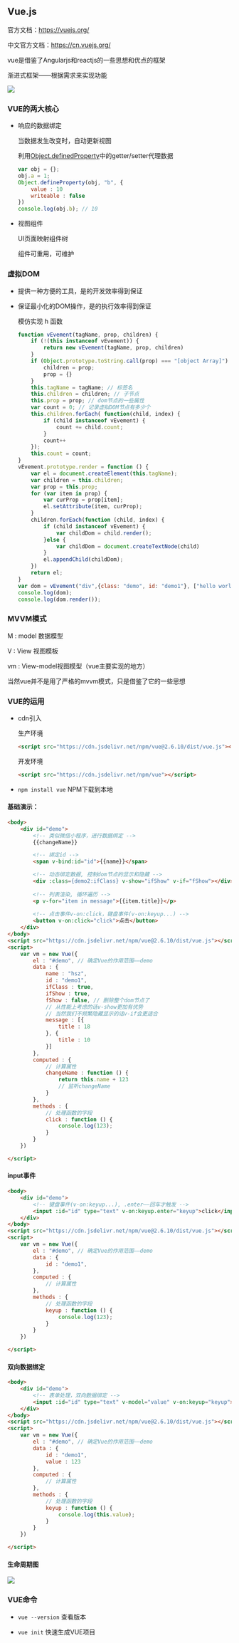 ## Vue.js

官方文档：https://vuejs.org/

中文官方文档：https://cn.vuejs.org/

vue是借鉴了Angularjs和reactjs的一些思想和优点的框架

渐进式框架——根据需求来实现功能

![](./img/04.png)

### VUE的两大核心

- 响应的数据绑定

  当数据发生改变时，自动更新视图

  利用[Object.definedProperty](https://github.com/z826526354/myProject/blob/master/es6/数据劫持.md)中的getter/setter代理数据

  ```js
  var obj = {};
  obj.a = 1;
  Object.defineProperty(obj, "b", {
      value : 10
      writeable : false
  })
  console.log(obj.b); // 10
  ```

  

- 视图组件

  UI页面映射组件树

  组件可重用，可维护

### 虚拟DOM

- 提供一种方便的工具，是的开发效率得到保证

- 保证最小化的DOM操作，是的执行效率得到保证

  模仿实现 h 函数
  
  ```js
  function vEvement(tagName, prop, children) {
      if (!(this instanceof vEvement)) {
          return new vEvement(tagName, prop, children)
      }
      if (Object.prototype.toString.call(prop) === "[object Array]") {
          children = prop;
          prop = {}
      }
      this.tagName = tagName; // 标签名
      this.children = children; // 子节点
      this.prop = prop; // dom节点的一些属性
      var count = 0; // 记录虚拟DOM节点有多少个
      this.children.forEach( function(child, index) {
          if (child instanceof vEvement) {
              count += child.count;
          }
          count++
      });
      this.count = count;
  }
  vEvement.prototype.render = function () {
      var el = document.createElement(this.tagName);
      var children = this.children;
      var prop = this.prop;
      for (var item in prop) {
          var curProp = prop[item];
          el.setAttribute(item, curProp);
      }
      children.forEach(function (child, index) {
          if (child instanceof vEvement) {
              var childDom = child.render();
          }else {
              var childDom = document.createTextNode(child)
          }
          el.appendChild(childDom);
      })
      return el;
  }
  var dom = vEvement("div",{class: "demo", id: "demo1"}, ["hello world", vEvement("p", {class: "demo2"}, ["我是p标签"])]);
  console.log(dom);
  console.log(dom.render());
  ```



### MVVM模式

M : model 数据模型

V : View 视图模板

vm : View-model视图模型（vue主要实现的地方）

当然vue并不是用了严格的mvvm模式，只是借鉴了它的一些思想



### VUE的运用

- cdn引入

  生产环境

  ```html
  <script src="https://cdn.jsdelivr.net/npm/vue@2.6.10/dist/vue.js"></script>
  ```

  

  开发环境

  ```html
  <script src="https://cdn.jsdelivr.net/npm/vue"></script>
  ```

  

- `npm install vue` NPM下载到本地

#### 基础演示：

```html
<body>
	<div id="demo">
        <!-- 类似微信小程序，进行数据绑定 -->
        {{changeName}}

        <!-- 绑定id -->
        <span v-bind:id="id">{{name}}</span>

        <!-- 动态绑定数据, 控制dom节点的显示和隐藏 -->
        <div :class={demo2:ifClass} v-show="ifShow" v-if="fShow"></div>
        
        <!-- 列表渲染, 循环遍历 -->
        <p v-for="item in message">{{item.title}}</p>
        
        <!-- 点击事件v-on:click，键盘事件(v-on:keyup...) -->
        <button v-on:click="click">点击</button>
    </div>
</body>
<script src="https://cdn.jsdelivr.net/npm/vue@2.6.10/dist/vue.js"></script>
<script>
	var vm = new Vue({
        el : "#demo", // 确定Vue的作用范围——demo
        data : {
        	name : "hsz",
            id : "demo1",
            ifClass : true,
            ifShow : true,
            fShow : false, // 删除整个dom节点了
            // 从性能上考虑的话v-show更加有优势
            // 当然我们不频繁隐藏显示的话v-if会更适合
            message : [{
                title : 18
            }, {
                title : 10
            }]
    	},
        computed : {
            // 计算属性
            changeName : function () {
                return this.name + 123
                // 监听changeName
            }
        },
        methods : {
            // 处理函数的字段
            click : function () {
                console.log(123);
            }
        }
    })

</script>
```

#### input事件

```html
<body>
	<div id="demo">
        <!-- 键盘事件(v-on:keyup...), .enter——回车才触发 -->
        <input :id="id" type="text" v-on:keyup.enter="keyup">click</input>
    </div>
</body>
<script src="https://cdn.jsdelivr.net/npm/vue@2.6.10/dist/vue.js"></script>
<script>
	var vm = new Vue({
        el : "#demo", // 确定Vue的作用范围——demo
        data : {
            id : "demo1",
    	},
        computed : {
            // 计算属性
        },
        methods : {
            // 处理函数的字段
            keyup : function () {
                console.log(123);
            }
        }
    })

</script>
```

#### 双向数据绑定

```html
<body>
	<div id="demo">
        <!-- 表单处理，双向数据绑定 -->
        <input :id="id" type="text" v-model="value" v-on:keyup="keyup">click</input>
    </div>
</body>
<script src="https://cdn.jsdelivr.net/npm/vue@2.6.10/dist/vue.js"></script>
<script>
	var vm = new Vue({
        el : "#demo", // 确定Vue的作用范围——demo
        data : {
            id : "demo1",
            value : 123
    	},
        computed : {
            // 计算属性
        },
        methods : {
            // 处理函数的字段
            keyup : function () {
                console.log(this.value);
            }
        }
    })

</script>
```



#### 生命周期图

![](https://cn.vuejs.org/images/lifecycle.png)



### VUE命令

- `vue --version`   查看版本

- `vue init`  快速生成VUE项目

  